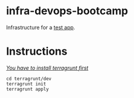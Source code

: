 # infra-devops-bootcamp

Infrastructure for a [test app](https://github.com/edgaregonzalez/app-devops-bootcamp).

# Instructions

[*You have to install terragrunt first*](https://terragrunt.gruntwork.io/docs/getting-started/install/) 

```
cd terragrunt/dev
terragrunt init
terragrunt apply
```
